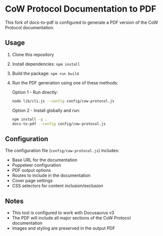 # CoW Protocol Documentation to PDF

This fork of docs-to-pdf is configured to generate a PDF version of the CoW Protocol documentation.

## Usage

1. Clone this repository
2. Install dependencies: `npm install`
3. Build the package: `npm run build`
4. Run the PDF generation using one of these methods:

   Option 1 - Run directly:
   ```bash
   node lib/cli.js --config config/cow-protocol.js
   ```

   Option 2 - Install globally and run:
   ```bash
   npm install -g .
   docs-to-pdf --config config/cow-protocol.js
   ```

## Configuration

The configuration file (`config/cow-protocol.js`) includes:

- Base URL for the documentation
- Puppeteer configuration
- PDF output options
- Routes to include in the documentation
- Cover page settings
- CSS selectors for content inclusion/exclusion

## Notes

- This tool is configured to work with Docusaurus v3
- The PDF will include all major sections of the CoW Protocol documentation
- Images and styling are preserved in the output PDF